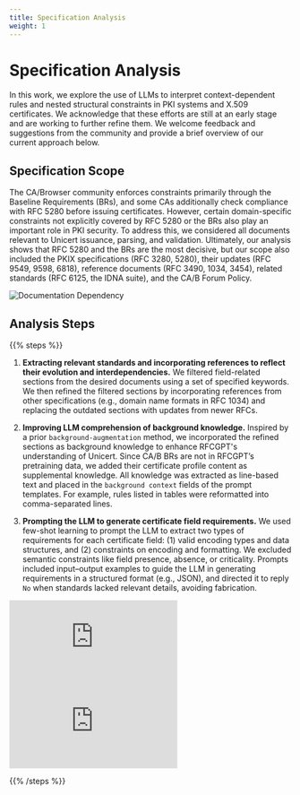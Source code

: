 ```yaml
---
title: Specification Analysis
weight: 1
---
```

# Specification Analysis
In this work, we explore the use of LLMs to interpret context-dependent rules and nested structural constraints in PKI systems and X.509 certificates. We acknowledge that these efforts are still at an early stage and are working to further refine them. We welcome feedback and suggestions from the community and provide a brief overview of our current approach below.


## Specification Scope
The CA/Browser community enforces constraints primarily through the Baseline Requirements (BRs), and some CAs additionally check compliance with RFC 5280 before issuing certificates. However, certain domain-specific constraints not explicitly covered by RFC 5280 or the BRs also play an important role in PKI security. To address this, we considered all documents relevant to Unicert issuance, parsing, and validation. Ultimately, our analysis shows that RFC 5280 and the BRs are the most decisive, but our scope also included the PKIX specifications (RFC 3280, 5280), their updates (RFC 9549, 9598, 6818), reference documents (RFC 3490, 1034, 3454), related standards (RFC 6125, the IDNA suite), and the CA/B Forum Policy.

![Documentation Dependency](https://zeriny.github.io/unicert/figs/rfc-dependency.png)

## Analysis Steps


{{% steps %}}
1. **Extracting relevant standards and incorporating references to reflect their evolution and interdependencies.**
   We filtered field-related sections from the desired documents using a set of specified keywords. We then refined the filtered sections by incorporating references from other specifications (e.g., domain name formats in RFC 1034) and replacing the outdated sections with updates from newer RFCs.

2. **Improving LLM comprehension of background knowledge.**
   Inspired by a prior ``background-augmentation`` method, we incorporated the refined sections as background knowledge to enhance RFCGPT's understanding of Unicert. Since CA/B BRs are not in RFCGPT’s pretraining data, we added their certificate profile content as supplemental knowledge. All knowledge was extracted as line-based text and placed in the ``background context`` fields of the prompt templates. For example, rules listed in tables were reformatted into comma-separated lines.

3. **Prompting the LLM to generate certificate field requirements.**
   We used few-shot learning to prompt the LLM to extract two types of requirements for each certificate field:
(1) valid encoding types and data structures, and 
(2) constraints on encoding and formatting. 
We excluded semantic constraints like field presence, absence, or criticality.
Prompts included input–output examples to guide the LLM in generating requirements in a structured format (e.g., JSON), and directed it to reply ``No`` when standards lacked relevant details, avoiding fabrication.

![Prompt1](https://zeriny.github.io/unicert/figs/prompt1-datastructure.pdf)
![Prompt2](https://zeriny.github.io/unicert/figs/prompt2-requirements.pdf)


{{% /steps %}}